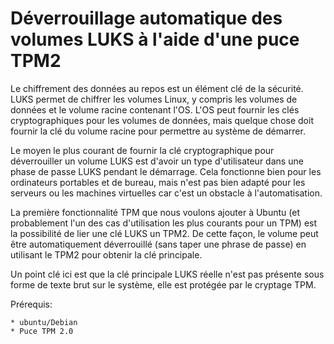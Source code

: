# Déverrouillage automatique des volumes LUKS à l'aide d'une puce TPM2


Le chiffrement des données au repos est un élément clé de la sécurité.  LUKS permet de chiffrer les volumes Linux, y compris les volumes de données et le volume racine contenant l'OS. L'OS peut fournir les clés cryptographiques pour les volumes de données, mais quelque chose doit fournir la clé du volume racine pour permettre au système de démarrer.

Le moyen le plus courant de fournir la clé cryptographique pour déverrouiller un volume LUKS est d'avoir un type d'utilisateur dans une phase de passe LUKS pendant le démarrage. Cela fonctionne bien pour les ordinateurs portables et de bureau, mais n'est pas bien adapté pour les serveurs ou les machines virtuelles car c'est un obstacle à l'automatisation.

La première fonctionnalité TPM que nous voulons ajouter à Ubuntu (et probablement l'un des cas d'utilisation les plus courants pour un TPM) est la possibilité de lier une clé LUKS un TPM2. De cette façon, le volume peut être automatiquement déverrouillé (sans taper une phrase de passe) en utilisant le TPM2 pour obtenir la clé principale.

Un point clé ici est que la clé principale LUKS réelle n'est pas présente sous forme de texte brut sur le système, elle est protégée par le cryptage TPM.


Prérequis:

    * ubuntu/Debian
    * Puce TPM 2.0

